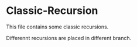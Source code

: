 # Classic-Recursion
This file contains some classic recursions.

Differennt recursions are placed in different branch.
